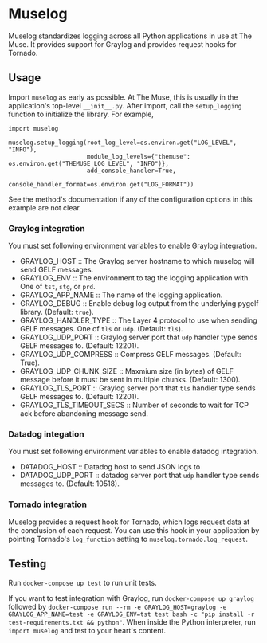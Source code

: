 # Muselog #

Muselog standardizes logging across all Python applications in use at The Muse. It provides support
for Graylog and provides request hooks for Tornado.

## Usage

Import `muselog` as early as possible. At The Muse, this is usually in the application's top-level `__init__.py`.
After import, call the `setup_logging` function to initialize the library. For example,

```
import muselog

muselog.setup_logging(root_log_level=os.environ.get("LOG_LEVEL", "INFO"),
                      module_log_levels={"themuse": os.environ.get("THEMUSE_LOG_LEVEL", "INFO")},
                      add_console_handler=True,
                      console_handler_format=os.environ.get("LOG_FORMAT"))
```

See the method's documentation if any of the configuration options in this example are not clear.

### Graylog integration
You must set following environment variables to enable Graylog integration.

- GRAYLOG_HOST              :: The Graylog server hostname to which muselog will send GELF messages.
- GRAYLOG_ENV               :: The environment to tag the logging application with. One of `tst`, `stg`, or `prd`.
- GRAYLOG_APP_NAME          :: The name of the logging application.
- GRAYLOG_DEBUG             :: Enable debug log output from the underlying pygelf library. (Default: `true`).
- GRAYLOG_HANDLER_TYPE      :: The Layer 4 protocol to use when sending GELF messages. One of `tls` or `udp`. (Default: `tls`).
- GRAYLOG_UDP_PORT          :: Graylog server port that `udp` handler type sends GELF messages to. (Default: 12201).
- GRAYLOG_UDP_COMPRESS      :: Compress GELF messages. (Default: True).
- GRAYLOG_UDP_CHUNK_SIZE    :: Maxmium size (in bytes) of GELF message before it must be sent in multiple chunks. (Default: 1300).
- GRAYLOG_TLS_PORT          :: Graylog server port that `tls` handler type sends GELF messages to. (Default: 12201).
- GRAYLOG_TLS_TIMEOUT_SECS  :: Number of seconds to wait for TCP ack before abandoning message send.

### Datadog integation
You must set following environment variables to enable datadog integration.

- DATADOG_HOST            :: Datadog host to send JSON logs to
- DATADOG_UDP_PORT        :: datadog server port that `udp` handler type sends messages to. (Default: 10518).

### Tornado integration
Muselog provides a request hook for Tornado, which logs request data at the conclusion of each request.
You can use this hook in your application by pointing Tornado's `log_function` setting to `muselog.tornado.log_request`.

## Testing

Run `docker-compose up test` to run unit tests.

If you want to test integration with Graylog, run `docker-compose up graylog` followed by
`docker-compose run --rm -e GRAYLOG_HOST=graylog -e GRAYLOG_APP_NAME=test -e GRAYLOG_ENV=tst test bash -c "pip install -r test-requirements.txt && python"`. When inside the Python interpreter, run `import muselog` and test
to your heart's content.
